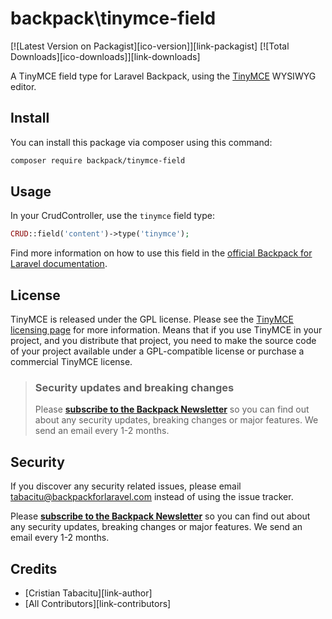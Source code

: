 # backpack\tinymce-field

[![Latest Version on Packagist][ico-version]][link-packagist]
[![Total Downloads][ico-downloads]][link-downloads]

A TinyMCE field type for Laravel Backpack, using the [TinyMCE](https://www.tiny.cloud/) WYSIWYG editor.
## Install

You can install this package via composer using this command:

```bash
composer require backpack/tinymce-field
```

## Usage

In your CrudController, use the `tinymce` field type:

```php
CRUD::field('content')->type('tinymce');
```

Find more information on how to use this field in the [official Backpack for Laravel documentation](https://backpackforlaravel.com/docs/6.x/crud-fields#tinymce).

## License

TinyMCE is released under the GPL license. Please see the [TinyMCE licensing page](https://www.tiny.cloud/docs/tinymce/latest/license-key/) for more information. Means that if you use TinyMCE in your project, and you distribute that project, you need to make the source code of your project available under a GPL-compatible license or purchase a commercial TinyMCE license.


> ### Security updates and breaking changes
> Please **[subscribe to the Backpack Newsletter](http://backpackforlaravel.com/newsletter)** so you can find out about any security updates, breaking changes or major features. We send an email every 1-2 months.

## Security

If you discover any security related issues, please email tabacitu@backpackforlaravel.com instead of using the issue tracker.

Please **[subscribe to the Backpack Newsletter](http://backpackforlaravel.com/newsletter)** so you can find out about any security updates, breaking changes or major features. We send an email every 1-2 months.

## Credits

- [Cristian Tabacitu][link-author]
- [All Contributors][link-contributors]
